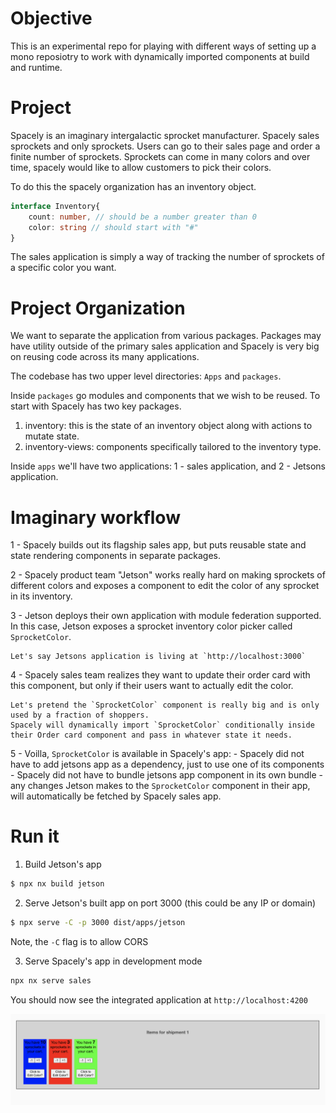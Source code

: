# Objective
This is an experimental repo for playing with different ways of setting up a mono reposiotry to work with dynamically imported components at build and runtime.


# Project
Spacely is an imaginary intergalactic sprocket manufacturer. Spacely sales sprockets and only sprockets. Users can go to their sales page and order a finite number of sprockets. Sprockets can come in many colors and over time, spacely would like to allow customers to pick their colors.


To do this the spacely organization has an inventory object.

```ts
interface Inventory{
    count: number, // should be a number greater than 0
    color: string // should start with "#"
}
```

The sales application is simply a way of tracking the number of sprockets of a specific color you want.


# Project Organization

We want to separate the application from various packages. Packages may have utility outside of the primary sales application and Spacely is very big on reusing code across its many applications.

The codebase has two upper level directories: `Apps` and `packages`.

Inside `packages` go modules and components that we wish to be reused. To start with Spacely has two key packages.
1. inventory: this is the state of an inventory object along with actions to mutate state.
2. inventory-views: components specifically tailored to the inventory type.

Inside `apps` we'll have two applications: 1 - sales application, and 2 - Jetsons application.


# Imaginary workflow
1 - Spacely builds out its flagship sales app, but puts reusable state and state rendering components in separate packages.


2 - Spacely product team "Jetson" works really hard on making sprockets of different colors and exposes a component to edit the color of any sprocket in its inventory. 


3 - Jetson deploys their own application with module federation supported. In this case, Jetson exposes a sprocket inventory color picker called `SprocketColor`.

    Let's say Jetsons application is living at `http://localhost:3000`
    


4 - Spacely sales team realizes they want to update their order card with this component, but only if their users want to actually edit the color.

    Let's pretend the `SprocketColor` component is really big and is only used by a fraction of shoppers.
    Spacely will dynamically import `SprocketColor` conditionally inside their Order card component and pass in whatever state it needs.


5 - Voilla, `SprocketColor` is available in Spacely's app:
    - Spacely did not have to add jetsons app as a dependency, just to use one of its components
    - Spacely did not have to bundle jetsons app component in its own bundle
    - any changes Jetson makes to the `SprocketColor` component in their app, will automatically be fetched by Spacely sales app.



# Run it
1. Build Jetson's app
```bash
$ npx nx build jetson
```

2. Serve Jetson's built app on port 3000 (this could be any IP or domain)
```bash
$ npx serve -C -p 3000 dist/apps/jetson
```
Note, the `-C` flag is to allow CORS

3. Serve Spacely's app in development mode
```bash
npx nx serve sales
```

You should now see the integrated application at `http://localhost:4200`

<img src="./assets/app-preview.png"
     alt="App Preview"
     style="float: left; margin-right: 10px;" />



